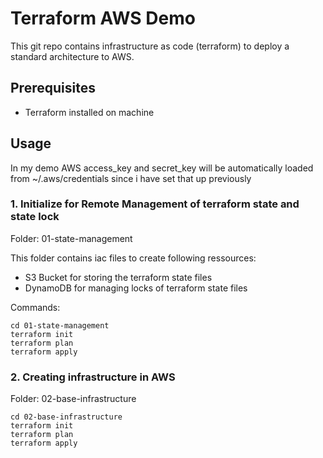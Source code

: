 # Terraform AWS Demo

This git repo contains infrastructure as code (terraform) to deploy a standard architecture to AWS.

## Prerequisites

- Terraform installed on machine

## Usage

In my demo AWS access_key and secret_key will be automatically loaded from ~/.aws/credentials since i have set that up previously

### 1. Initialize for Remote Management of terraform state and state lock
Folder: 01-state-management

This folder contains iac files to create following ressources:
- S3 Bucket for storing the terraform state files
- DynamoDB for managing locks of terraform state files

Commands:
```
cd 01-state-management
terraform init
terraform plan
terraform apply
```

### 2. Creating infrastructure in AWS
Folder: 02-base-infrastructure

```
cd 02-base-infrastructure
terraform init
terraform plan
terraform apply
```